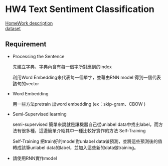 # HW4 Text Sentiment Classification    
[HomeWork description](https://docs.google.com/presentation/d/1NztROuZdlCUlB7xNPLvJ7cMZsy2GR_d8UBEoJHT7eSc/edit?usp=sharing)  
[dataset](https://drive.google.com/file/d/1LvonIrqb7UnrWu9h2zlR0Co2bssVZMUN/view?usp=sharing)  

## Requirement  
 
- Processing the Sentence  

    先建立字典，字典內含有每一個字所對應到的index

    利用Word Embedding來代表每一個單字，並藉由RNN model 得到一個代表該句的vector

- Word Embedding  

    用一些方法pretrain 出word embedding (ex：skip-gram、CBOW )

- Semi-Supervised learning  
  
    semi-supervised 簡單來說就是讓機器自己從unlabel data中找出label，而方法有很多種，這邊簡單介紹其中一種比較好實作的方法 Self-Training

    Self-Training 把train好的model對unlabel data做預測，並將這些預測後的值轉成該筆unlabel data的label，並加入這些新的data做training。

- 請使用RNN實作model
 



  





